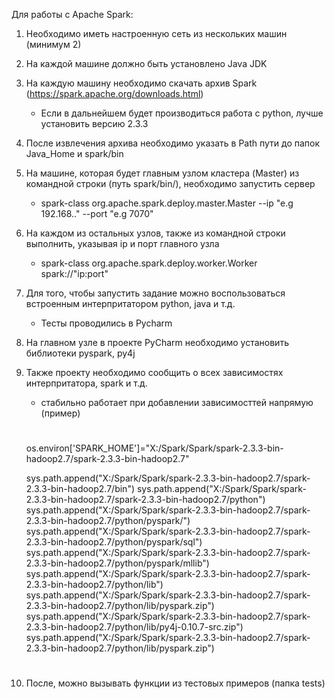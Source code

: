 Для работы с Apache Spark:
1. Необходимо иметь настроенную сеть из нескольких машин (минимум 2)

2. На каждой машине должно быть установлено Java JDK

3. На каждую машину необходимо скачать архив Spark (https://spark.apache.org/downloads.html)
    + Если в дальнейшем будет производиться работа с python, лучше установить версию 2.3.3
    
4. После извлечения архива необходимо указать в Path пути до папок Java_Home и spark/bin

5. На машине, которая будет главным узлом кластера (Master) из командной строки (путь spark/bin/), необходимо запустить сервер
    + spark-class org.apache.spark.deploy.master.Master --ip "e.g 192.168.." --port "e.g 7070"
    
6. На каждом из остальных узлов, также из командной строки выполнить, указывая ip и порт главного узла
    + spark-class org.apache.spark.deploy.worker.Worker spark://"ip:port"
    
7. Для того, чтобы запустить задание можно воспользоваться встроенным интерпритатором python, java и т.д.
    + Тесты проводились в Pycharm
    
8. На главном узле в проекте PyCharm необходимо установить библиотеки pyspark, py4j

9. Также проекту необходимо сообщить о всех зависимостях интерпритатора, spark и т.д.
    + стабильно работает при добавлении зависимосттей напрямую (пример)
    
    #
    os.environ['SPARK_HOME']="X:/Spark/Spark/spark-2.3.3-bin-hadoop2.7/spark-2.3.3-bin-hadoop2.7"

    sys.path.append("X:/Spark/Spark/spark-2.3.3-bin-hadoop2.7/spark-2.3.3-bin-hadoop2.7/bin")
    sys.path.append("X:/Spark/Spark/spark-2.3.3-bin-hadoop2.7/spark-2.3.3-bin-hadoop2.7/python")
    sys.path.append("X:/Spark/Spark/spark-2.3.3-bin-hadoop2.7/spark-2.3.3-bin-hadoop2.7/python/pyspark/")
    sys.path.append("X:/Spark/Spark/spark-2.3.3-bin-hadoop2.7/spark-2.3.3-bin-hadoop2.7/python/pyspark/sql")
    sys.path.append("X:/Spark/Spark/spark-2.3.3-bin-hadoop2.7/spark-2.3.3-bin-hadoop2.7/python/pyspark/mllib")
    sys.path.append("X:/Spark/Spark/spark-2.3.3-bin-hadoop2.7/spark-2.3.3-bin-hadoop2.7/python/lib")
    sys.path.append("X:/Spark/Spark/spark-2.3.3-bin-hadoop2.7/spark-2.3.3-bin-hadoop2.7/python/lib/pyspark.zip")
    sys.path.append("X:/Spark/Spark/spark-2.3.3-bin-hadoop2.7/spark-2.3.3-bin-hadoop2.7/python/lib/py4j-0.10.7-src.zip")
    sys.path.append("X:/Spark/Spark/spark-2.3.3-bin-hadoop2.7/spark-2.3.3-bin-hadoop2.7/python/lib/pyspark.zip")
    #

10. После, можно вызывать функции из тестовых примеров (папка tests)
